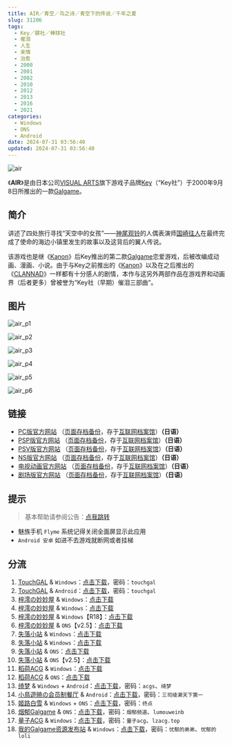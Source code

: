 ```yaml
---
title: AIR／青空／鸟之诗／青空下的传说／千年之夏
slug: 31206
tags:
  - Key／键社／棒球社
  - 催泪
  - 人生
  - 亲情
  - 治愈
  - 2000
  - 2001
  - 2002
  - 2010
  - 2012
  - 2013
  - 2016
  - 2021
categories:
  - Windows
  - ONS
  - Android
date: 2024-07-31 03:56:40
updated: 2024-07-31 03:56:40
---
```


![air](https://static.saop.cc/vns/img/air.webp)

《**AIR**》是由日本公司[VISUAL ARTS](https://zh.moegirl.org.cn/VISUAL_ARTS)旗下游戏子品牌[Key](https://zh.moegirl.org.cn/Key)（“Key社”）于2000年9月8日所推出的一款[Galgame](https://zh.moegirl.org.cn/Galgame)。

<!-- more -->

## 简介

讲述了四处旅行寻找“天空中的女孩”——[神尾观铃](https://zh.moegirl.org.cn/神尾观铃)的人偶表演师[国崎往人](https://zh.moegirl.org.cn/国崎往人)在最终完成了使命的海边小镇里发生的故事以及这背后的翼人传说。

该游戏也是继《[Kanon](https://zh.moegirl.org.cn/Kanon)》后Key推出的第二款[Galgame](https://zh.moegirl.org.cn/Galgame)恋爱游戏，后被改编成动画、漫画、小说。由于与Key之前推出的《[Kanon](https://zh.moegirl.org.cn/Kanon)》以及在之后推出的《[CLANNAD](https://zh.moegirl.org.cn/CLANNAD)》一样都有十分感人的剧情，本作与这另外两部作品在游戏界和动画界（后者更多）曾被誉为“Key社（早期）催泪三部曲”。

## 图片

![air_p1](https://static.saop.cc/vns/img/air_p1.webp)

![air_p2](https://static.saop.cc/vns/img/air_p2.webp)

![air_p3](https://static.saop.cc/vns/img/air_p3.webp)

![air_p4](https://static.saop.cc/vns/img/air_p4.webp)

![air_p5](https://static.saop.cc/vns/img/air_p5.webp)

![air_p6](https://static.saop.cc/vns/img/air_p6.webp)

## 链接

- [PC版官方网站](http://key.visualarts.gr.jp/product/air/) （[页面存档备份](https://web.archive.org/web/20090628121958/http://key.visualarts.gr.jp/product/air/)，存于[互联网档案馆](https://zh.wikipedia.org/wiki/互联网档案馆)）**（日语）**
- [PSP版官方网站](http://prot.co.jp/psp/air/) （[页面存档备份](https://web.archive.org/web/20120609230702/http://prot.co.jp/psp/air/)，存于[互联网档案馆](https://zh.wikipedia.org/wiki/互联网档案馆)）**（日语）**
- [PSV版官方网站](https://prot.co.jp/psv/air/) （[页面存档备份](https://web.archive.org/web/20210909222907/https://prot.co.jp/psv/air/)，存于[互联网档案馆](https://zh.wikipedia.org/wiki/互联网档案馆)）**（日语）**
- [NS版官方网站](https://www.prot.co.jp/switch/air/index.html) （[页面存档备份](https://web.archive.org/web/20210817144341/https://www.prot.co.jp/switch/air/index.html)，存于[互联网档案馆](https://zh.wikipedia.org/wiki/互联网档案馆)）**（日语）**
- [电视动画官方网站](http://www.tbs.co.jp/anime/air/) （[页面存档备份](https://web.archive.org/web/20071011002201/http://www.tbs.co.jp/anime/air/)，存于[互联网档案馆](https://zh.wikipedia.org/wiki/互联网档案馆)）**（日语）**
- [剧场版官方网站](http://www.toei-anim.co.jp/movie/movie_air/) （[页面存档备份](https://web.archive.org/web/20050421033804/http://www.toei-anim.co.jp/movie/movie_air/)，存于[互联网档案馆](https://zh.wikipedia.org/wiki/互联网档案馆)）**（日语）**

## 提示

> 基本帮助请参阅公告：[点我跳转](/p/announcement/)

- 魅族手机 `Flyme` 系统记得关闭全面屏显示此应用
- `Android 安卓` 如进不去游戏就断网或者挂梯

## 分流

1. [TouchGAL](https://www.touchgal.io/) & `Windows`：[点击下载](https://pan.touchgal.net/s/513tE)，密码：`touchgal`
2. [TouchGAL](https://www.touchgal.io/) & `Android`：[点击下载](https://pan.touchgal.net/s/vp3SW)，密码：`touchgal`
3. [梓澪の妙妙屋](https://zi0.cc/) & `Windows`：[点击下载](https://zi0.cc/d/%60%E3%80%90%E5%90%88%E9%9B%86%E7%B3%BB%E5%88%97%E3%80%91/%E3%80%90PC%E3%80%91key%E7%A4%BE%E7%B3%BB%E5%88%97%E4%BD%9C%E5%93%81/AIR.zip?sign=I4OcKdBwhBFH97pOgMbW5iqhR9saxuqghi8t9TxUAx4=:0)
4. [梓澪の妙妙屋](https://zi0.cc/) & `Windows`：[点击下载](https://zi0.cc/d/%60%E3%80%90%E5%90%88%E9%9B%86%E7%B3%BB%E5%88%97%E3%80%91/%E6%B1%89%E5%8C%96galgame%E4%BC%9A%E7%A4%BE%E5%90%88%E9%9B%86/%E6%B1%89%E5%8C%96%E4%BC%9A%E7%A4%BE%E5%90%88%E9%9B%86%E9%83%A8%E5%88%86%20part24/KEY/%E6%B1%89%E5%8C%96%E7%89%88/%5B000908%5D%5BKey%5D%20AIR.rar?sign=kIDVl6beX3jsCeWIDGtKoX1ydhqF8MkVuQJDftYJLHA=:0)
5. [梓澪の妙妙屋](https://zi0.cc/) & `Windows`【R18】：[点击下载](https://zi0.cc/d/%60%E3%80%90%E5%90%88%E9%9B%86%E7%B3%BB%E5%88%97%E3%80%91/%E5%8D%97%2BGalGame%E6%B1%89%E5%8C%96%E5%8C%BA%E5%85%A8%E5%8C%BA%E8%B5%84%E6%BA%90%E5%A4%87%E4%BB%BD/1/12/%5BKEY%5D%20AIR%2018X%20%E7%89%88%20%20%E9%B8%9F%E4%B9%8B%E8%AF%97%2018X%E7%89%88%20%E6%B1%89%E5%8C%96%E7%A1%AC%E7%9B%98%E7%89%88%5BKeyFC%E6%B1%89%E5%8C%96%E7%BB%84%5D.zip?sign=VzjNT8JpXzYKwwXwbHDafdheCqTqtDbsAK4KPry6hlw=:0)
6. [梓澪の妙妙屋](https://zi0.cc/) & `ONS`【v2.5】：[点击下载](https://zi0.cc/d/%60%E3%80%90%E5%BD%92%20%E6%A1%A3%E3%80%91/%E3%80%90ONS%E5%90%88%E9%9B%86%E3%80%91/%5BKEY%5DAIR_V2.5.7z?sign=B_WredXUX1n-darae89yJEEgUaHL5WodhTSi9WLm1uA=:0)
7. [失落小站](https://www.shinnku.com/) & `Windows`：[点击下载](https://www.shinnku.com/api/download/zd/0001-0500/[000908][Key]%20AIR.rar)
8. [失落小站](https://www.shinnku.com/) & `Windows`：[点击下载](https://www.shinnku.com/api/download/0/win/Air.7z)
9. [失落小站](https://www.shinnku.com/) & `ONS`：[点击下载](https://www.shinnku.com/api/download/0/ons/AIR.zip)
10. [失落小站](https://www.shinnku.com/) & `ONS`【v2.5】：[点击下载](https://www.shinnku.com/api/download/0/ons/AIR-v2.5.zip)
11. [稻荷ACG](https://amoebi.com/) & `Windows`：[点击下载](https://sakustar.me/art/309)
12. [稻荷ACG](https://amoebi.com/) & `ONS`：[点击下载](https://sakustar.me/art/610)
13. [绮梦](https://acgs.one/) & `Windows` + `Android`：[点击下载](https://game.acgs.one/game/152.html)，密码：`acgs`、`绮梦`
14. [小鳥遊暁の会员制餐厅](https://t-satoru.top/) & `Android`：[点击下载](https://pan.t-satoru.top/d/ode5/Galgames/%E3%80%90%E8%87%AA%E5%B0%81%E5%8C%85%E3%80%91%E9%9A%8F%E7%BC%98%E5%88%86%E4%BA%AB/AIR/%E3%80%90%E9%9D%92%E7%A9%BA%E3%80%91AIR_od.rar)，密码：`三司绫濑天下第一`
15. [姬路白雪](https://pan.jlbx.xyz/) & `Windows` + `ONS`：[点击下载](https://pan.jlbx.xyz/GalGame?s=air)，密码：`终点`
16. [烟郁Galgame](https://yanyugal.top/) & `ONS`：[点击下载](https://yanyugal.top/d/disk1/%E5%B0%8F%E5%B0%8F%E7%9A%84%E5%88%86%E4%BA%AB%EF%BC%88PC%EF%BC%86%E5%AE%89%E5%8D%93%EF%BC%89/%E5%AE%89%E5%8D%93/ons/Air.7z)，密码：`烟郁频道`、`lumouweinb`
17. [量子ACG](https://lzacg.org/) & `Windows`：[点击下载](https://lzacg.org/381)，密码：`量子acg`、`lzacg.top`
18. [我的Galgame资源发布站](https://www.ttloli.com/) & `Windows`：[点击下载](https://www.ttloli.com/air.html)，密码：`忧郁的弟弟`、`忧郁的loli`
